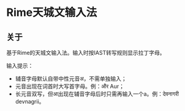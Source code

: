 # Rime天城文输入法

## 关于
基于Rime的天城文输入法。输入时按IAST转写规则显示拉丁字母。

输入提示：
- 辅音字母默认自带中性元音अ，不需单独输入；
- 元音出现在词首时大写首字母。例：और Aur；
- 长元音双写，但आ出现在辅音字母后时只需再输入一个a。例：देवनागरी devnagrii。

